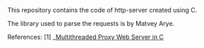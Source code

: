 This repository contains the code of http-server created using C.

The library used to parse the requests is by Matvey Arye.

References:
[1] \_[Multithreaded Proxy Web Server in C](https://youtu.be/eTvSgOoc_BE?si=yiDVFa3jyb-Wie6f)
